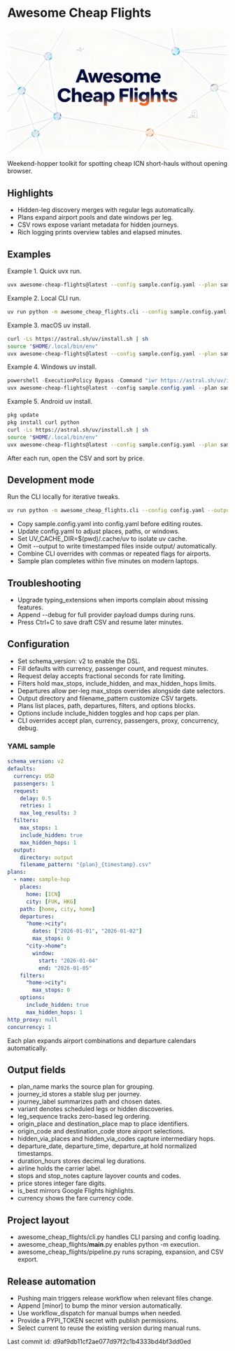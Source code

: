 # Awesome Cheap Flights

![Awesome Cheap Flights logo](assets/logo.png)

Weekend-hopper toolkit for spotting cheap ICN short-hauls without opening browser.

## Highlights
- Hidden-leg discovery merges with regular legs automatically.
- Plans expand airport pools and date windows per leg.
- CSV rows expose variant metadata for hidden journeys.
- Rich logging prints overview tables and elapsed minutes.

## Examples
Example 1. Quick uvx run.
```bash
uvx awesome-cheap-flights@latest --config sample.config.yaml --plan sample-hop
```
Example 2. Local CLI run.
```bash
uv run python -m awesome_cheap_flights.cli --config sample.config.yaml --plan sample-hop
```
Example 3. macOS uv install.
```bash
curl -Ls https://astral.sh/uv/install.sh | sh
source "$HOME/.local/bin/env"
uvx awesome-cheap-flights@latest --config sample.config.yaml --plan sample-hop
```
Example 4. Windows uv install.
```powershell
powershell -ExecutionPolicy Bypass -Command "iwr https://astral.sh/uv/install.ps1 -useb | iex"
uvx awesome-cheap-flights@latest --config sample.config.yaml --plan sample-hop
```
Example 5. Android uv install.
```sh
pkg update
pkg install curl python
curl -Ls https://astral.sh/uv/install.sh | sh
source "$HOME/.local/bin/env"
uvx awesome-cheap-flights@latest --config sample.config.yaml --plan sample-hop
```
After each run, open the CSV and sort by price.

## Development mode
Run the CLI locally for iterative tweaks.
```bash
uv run python -m awesome_cheap_flights.cli --config config.yaml --output output/dev.csv
```
- Copy sample.config.yaml into config.yaml before editing routes.
- Update config.yaml to adjust places, paths, or windows.
- Set UV_CACHE_DIR=$(pwd)/.cache/uv to isolate uv cache.
- Omit --output to write timestamped files inside output/ automatically.
- Combine CLI overrides with commas or repeated flags for airports.
- Sample plan completes within five minutes on modern laptops.

## Troubleshooting
- Upgrade typing_extensions when imports complain about missing features.
- Append --debug for full provider payload dumps during runs.
- Press Ctrl+C to save draft CSV and resume later minutes.

## Configuration
- Set schema_version: v2 to enable the DSL.
- Fill defaults with currency, passenger count, and request minutes.
- Request delay accepts fractional seconds for rate limiting.
- Filters hold max_stops, include_hidden, and max_hidden_hops limits.
- Departures allow per-leg max_stops overrides alongside date selectors.
- Output directory and filename_pattern customize CSV targets.
- Plans list places, path, departures, filters, and options blocks.
- Options include include_hidden toggles and hop caps per plan.
- CLI overrides accept plan, currency, passengers, proxy, concurrency, debug.

### YAML sample
```yaml
schema_version: v2
defaults:
  currency: USD
  passengers: 1
  request:
    delay: 0.5
    retries: 1
    max_leg_results: 3
  filters:
    max_stops: 1
    include_hidden: true
    max_hidden_hops: 1
  output:
    directory: output
    filename_pattern: "{plan}_{timestamp}.csv"
plans:
  - name: sample-hop
    places:
      home: [ICN]
      city: [FUK, HKG]
    path: [home, city, home]
    departures:
      "home->city":
        dates: ["2026-01-01", "2026-01-02"]
        max_stops: 0
      "city->home":
        window:
          start: "2026-01-04"
          end: "2026-01-05"
    filters:
      "home->city":
        max_stops: 0
    options:
      include_hidden: true
      max_hidden_hops: 1
http_proxy: null
concurrency: 1
```

Each plan expands airport combinations and departure calendars automatically.

## Output fields
- plan_name marks the source plan for grouping.
- journey_id stores a stable slug per journey.
- journey_label summarizes path and chosen dates.
- variant denotes scheduled legs or hidden discoveries.
- leg_sequence tracks zero-based leg ordering.
- origin_place and destination_place map to place identifiers.
- origin_code and destination_code store airport selections.
- hidden_via_places and hidden_via_codes capture intermediary hops.
- departure_date, departure_time, departure_at hold normalized timestamps.
- duration_hours stores decimal leg durations.
- airline holds the carrier label.
- stops and stop_notes capture layover counts and codes.
- price stores integer fare digits.
- is_best mirrors Google Flights highlights.
- currency shows the fare currency code.

## Project layout
- awesome_cheap_flights/cli.py handles CLI parsing and config loading.
- awesome_cheap_flights/__main__.py enables python -m execution.
- awesome_cheap_flights/pipeline.py runs scraping, expansion, and CSV export.

## Release automation
- Pushing main triggers release workflow when relevant files change.
- Append [minor] to bump the minor version automatically.
- Use workflow_dispatch for manual bumps when needed.
- Provide a PYPI_TOKEN secret with publish permissions.
- Select current to reuse the existing version during manual runs.

Last commit id: d9af9db11cf2ae077d97f2c1b4333bd4bf3dd0ed
